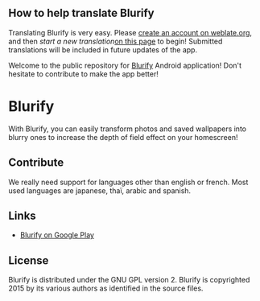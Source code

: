 ## How to help translate Blurify
Translating Blurify is very easy.
Please [create an account on weblate.org](https://hosted.weblate.org/accounts/register/), and then *start a new translation*[on this page](https://hosted.weblate.org/projects/blurify/master/) to begin! Submitted translations will be included in future updates of the app.

Welcome to the public repository for [Blurify](https://play.google.com/store/apps/details?id=com.chteuchteu.blurify) Android application! Don't hesitate to contribute to make the app better!

# Blurify
With Blurify, you can easily transform photos and saved wallpapers into blurry ones to increase the depth of field effect on your homescreen!

## Contribute
We really need support for languages other than english or french. Most used languages are japanese, thaï, arabic and spanish.

## Links
* [Blurify on Google Play](https://play.google.com/store/apps/details?id=com.chteuchteu.blurify)

## License
Blurify is distributed under the GNU GPL version 2. Blurify is copyrighted 2015 by its various authors as identified in the source files.
